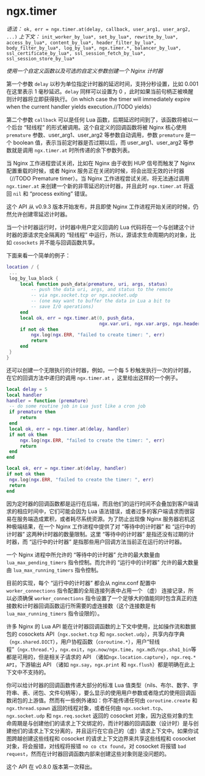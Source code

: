 # ngx.timer

*语法：* `ok, err = ngx.timer.at(delay, callback, user_arg1, user_arg2, ...)`
*上下文：* `init_worker_by_lua*, set_by_lua*, rewrite_by_lua*, access_by_lua*, content_by_lua*, header_filter_by_lua*, body_filter_by_lua*, log_by_lua*, ngx.timer.*, balancer_by_lua*, ssl_certificate_by_lua*, ssl_session_fetch_by_lua*, ssl_session_store_by_lua*`

*使用一个自定义函数以及可选的自定义参数创建一个 Nginx 计时器*

第一个参数 `delay` 以秒为单位指定计时器的延迟时间，支持分秒设置，比如 0.001 在这里表示 1 毫秒延迟。`delay` 同样可以设置为 0 ，此时如果当前句柄正被唤醒则计时器将立即获得执行。（in which case the timer will immediately expire when the current handler yields execution.//TODO yields）

第二个参数 `callback` 可以是任何 Lua 函数，后期延迟时间到了，该函数将被以一个后台 “轻线程” 的形式被调用。这个自定义的回调函数将被 Nginx 核心使用 `premature` 参数、user_arg1、user_arg2 等参数自动调用，参数 `premature` 是一个 boolean 值，表示当前定时器是否过期以后，而 user_arg1、user_arg2 等参数就是调用 `ngx.timer.at` 时所传递的余下参数列表。

当 Nginx 工作进程尝试关闭，比如在 Nginx 由于收到 HUP 信号而触发了 Nginx 配置重载的时候，或者 Nginx 服务正在关闭的时候，将会出现无效的计时器（//TODO Premature timer）。当 Nginx 工作进程尝试关闭，将无法通过调用 `ngx.timer.at` 来创建一个新的非零延迟的计时器，并且此时 `ngx.timer.at` 将返回 `nil` 和 “process exiting” 错误。

这个 API 从 v0.9.3 版本开始发布，并且即使 Nginx 工作进程开始关闭的时候，仍然允许创建零延迟计时器。

当一个计时器运行时，计时器中用户定义回调的 Lua 代码将在一个与创建这个计时器的源请求完全隔离的 “轻线程” 中运行，所以，源请求生命周期内的对象，比如 `cosockets` 并不能与回调函数共享。

下面来看一个简单的例子：

```lua
location / {
 ...
 log_by_lua_block {
     local function push_data(premature, uri, args, status)
         -- push the data uri, args, and status to the remote
         -- via ngx.socket.tcp or ngx.socket.udp
         -- (one may want to buffer the data in Lua a bit to
         -- save I/O operations)
     end
     local ok, err = ngx.timer.at(0, push_data,
                                  ngx.var.uri, ngx.var.args, ngx.header.status)
     if not ok then
         ngx.log(ngx.ERR, "failed to create timer: ", err)
         return
     end
 }
}
```

还可以创建一个无限执行的计时器，例如，一个每 5 秒触发执行一次的计时器，在它的回调方法中递归的调用 `ngx.timer.at` ，这里给出这样的一个例子。

```lua
local delay = 5
local handler
handler = function (premature)
 -- do some routine job in Lua just like a cron job
 if premature then
     return
 end
 local ok, err = ngx.timer.at(delay, handler)
 if not ok then
     ngx.log(ngx.ERR, "failed to create the timer: ", err)
     return
 end
end

local ok, err = ngx.timer.at(delay, handler)
if not ok then
 ngx.log(ngx.ERR, "failed to create the timer: ", err)
 return
end
```

因为定时器的回调函数都是运行在后端，而且他们的运行时间不会叠加到客户端请求的相应时间中，它们可能会因为 Lua 语法错误，或者过多的客户端请求而很容易在服务端造成累积，或者耗尽系统资源。为了防止出现像 Nginx 服务器宕机这种极端结果，在一个 Nginx 工作进程中提供了对 “等待中的计时器” 和 “运行中的计时器” 这两种计时器的数量限制。这里 “等待中的计时器” 是指还没有过期的计时器，而 “运行中的计时器” 是指那些用户回调方法当前正在运行的计时器。

一个 Nginx 进程中所允许的 “等待中的计时器” 允许的最大数量由 `lua_max_pending_timers` 指令控制。而允许的 “运行中的计时器” 允许的最大数量由 `lua_max_running_timers` 指令控制。

目前的实现，每个 “运行中的计时器” 都会从 nginx.conf 配置中 `worker_connections` 指令配置的全局连接列表中占用一个 （虚） 连接记录，所以必须确保 `worker_connections` 指令设置了一个足够大的值能同时包含真正的连接数和计时器回调函数运行所需要的虚连接数（这个连接数是有 `lua_max_running_timers` 指令设限的）。

许多 Nginx 的 Lua API 能在计时器回调函数的上下文中使用，比如操作流和数据包的 cosockets API（`ngx.socket.tcp` 和 `ngx.socket.udp`），共享内存字典（`ngx.shared.DICT`），用户协程函数（`coroutine.*`），用户“轻线程”（`ngx.thread.*`），`ngx.exit`，`ngx.now/ngx.time`，`ngx.md5/ngx.sha1_bin`等都是可用的，但是相关子请求的 API （诸如`ngx.location.capture`），`ngx.req.* API`，下游输出 API （诸如 `ngx.say`，`ngx.print` 和 `ngx.flush`）都是明确在此上下文中不支持的。

你可以给计时器的回调函数传递大部分的标准 Lua 值类型（nils、布尔、数字、字符串、表、闭包、文件句柄等），要么显示的使用用户参数或者隐式的使用回调函数闭包的上游值。然而有一些例外诸如：你不能传递任何由 `coroutine.create` 和 `ngx.thread.spawn` 返回的线程对象，或者任何由 `ngx.socket.tcp`、`ngx.socket.udp` 和 `ngx.req.socket` 返回的 cosocket 对象，因为这些对象的生命周期是与创建他们的请求上下文绑定的，而计时器的回调函数（设计时）是与创建他们的请求上下文分离的，并且运行在它自己的（虚）请求上下文中。如果你试图跨越创建这些线程和 cosocket 的请求上下文边界来共享这些线程和 cosocket 对象，将会报错，对线程将报错 `no co ctx found`，对 cosocket 将报错 `bad request`，然而在计时器回调函数内部来创建这些对象则是没问题的。

这个 API 在 v0.8.0 版本第一次释出。